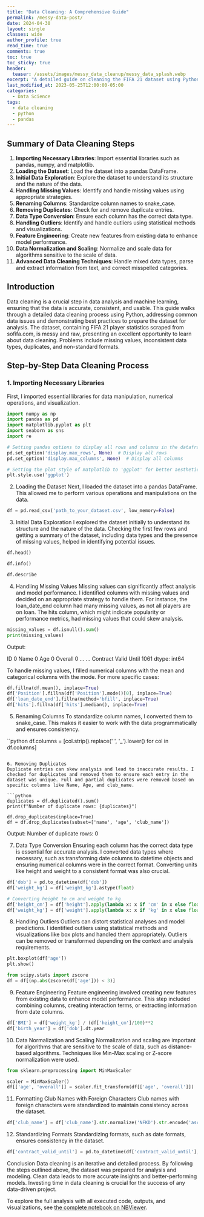 ```yaml
---
title: "Data Cleaning: A Comprehensive Guide"
permalink: /messy-data-post/
date: 2024-04-30
layout: single
classes: wide
author_profile: true
read_time: true
comments: true
toc: true
toc_sticky: true
header:
  teaser: /assets/images/messy_data_cleanup/messy_data_splash.webp
excerpt: "A detailed guide on cleaning the FIFA 21 dataset using Python."
last_modified_at: 2023-05-25T12:00:00-05:00
categories:
  - Data Science
tags:
  - data cleaning
  - python
  - pandas
---
```


## Summary of Data Cleaning Steps

1. **Importing Necessary Libraries**: Import essential libraries such as pandas, numpy, and matplotlib.
2. **Loading the Dataset**: Load the dataset into a pandas DataFrame.
3. **Initial Data Exploration**: Explore the dataset to understand its structure and the nature of the data.
4. **Handling Missing Values**: Identify and handle missing values using appropriate strategies.
5. **Renaming Columns**: Standardize column names to snake_case.
6. **Removing Duplicates**: Check for and remove duplicate entries.
7. **Data Type Conversion**: Ensure each column has the correct data type.
8. **Handling Outliers**: Identify and handle outliers using statistical methods and visualizations.
9. **Feature Engineering**: Create new features from existing data to enhance model performance.
10. **Data Normalization and Scaling**: Normalize and scale data for algorithms sensitive to the scale of data.
11. **Advanced Data Cleaning Techniques**: Handle mixed data types, parse and extract information from text, and correct misspelled categories.

## Introduction

Data cleaning is a crucial step in data analysis and machine learning, ensuring that the data is accurate, consistent, and usable. This guide walks through a detailed data cleaning process using Python, addressing common data issues and demonstrating best practices to prepare the dataset for analysis. The dataset, containing FIFA 21 player statistics scraped from sofifa.com, is messy and raw, presenting an excellent opportunity to learn about data cleaning. Problems include missing values, inconsistent data types, duplicates, and non-standard formats.

## Step-by-Step Data Cleaning Process

### 1. Importing Necessary Libraries

First, I imported essential libraries for data manipulation, numerical operations, and visualization.

```python
import numpy as np
import pandas as pd
import matplotlib.pyplot as plt
import seaborn as sns
import re

# Setting pandas options to display all rows and columns in the dataframe
pd.set_option('display.max_rows', None)  # Display all rows
pd.set_option('display.max_columns', None)  # Display all columns

# Setting the plot style of matplotlib to 'ggplot' for better aesthetics
plt.style.use('ggplot')
```

2. Loading the Dataset
Next, I loaded the dataset into a pandas DataFrame. This allowed me to perform various operations and manipulations on the data.

```python
df = pd.read_csv('path_to_your_dataset.csv', low_memory=False)
```

3. Initial Data Exploration
I explored the dataset initially to understand its structure and the nature of the data. Checking the first few rows and getting a summary of the dataset, including data types and the presence of missing values, helped in identifying potential issues.

```python
df.head()

df.info()

df.describe
```

4. Handling Missing Values
Missing values can significantly affect analysis and model performance. I identified columns with missing values and decided on an appropriate strategy to handle them. For instance, the loan_date_end column had many missing values, as not all players are on loan. The hits column, which might indicate popularity or performance metrics, had missing values that could skew analysis.

```python
missing_values = df.isnull().sum()
print(missing_values)
```

Output:

ID                          0
Name                        0
Age                         0
Overall                     0
...                         ...
Contract Valid Until     1061
dtype: int64

To handle missing values, I filled numerical columns with the mean and categorical columns with the mode. For more specific cases:

```python
df.fillna(df.mean(), inplace=True)
df['Position'].fillna(df['Position'].mode()[0], inplace=True)
df['loan_date_end'].fillna(method='bfill', inplace=True)
df['hits'].fillna(df['hits'].median(), inplace=True)
```

5. Renaming Columns
To standardize column names, I converted them to snake_case. This makes it easier to work with the data programmatically and ensures consistency.

``python
df.columns = [col.strip().replace(' ', '_').lower() for col in df.columns]
```

6. Removing Duplicates
Duplicate entries can skew analysis and lead to inaccurate results. I checked for duplicates and removed them to ensure each entry in the dataset was unique. Full and partial duplicates were removed based on specific columns like Name, Age, and club_name.

```python
duplicates = df.duplicated().sum()
print(f"Number of duplicate rows: {duplicates}")

df.drop_duplicates(inplace=True)
df = df.drop_duplicates(subset=['name', 'age', 'club_name'])
```
Output:
Number of duplicate rows: 0

7. Data Type Conversion
Ensuring each column has the correct data type is essential for accurate analysis. I converted data types where necessary, such as transforming date columns to datetime objects and ensuring numerical columns were in the correct format. Converting units like height and weight to a consistent format was also crucial.

```python
df['dob'] = pd.to_datetime(df['dob'])
df['weight_kg'] = df['weight_kg'].astype(float)

# Converting height to cm and weight to kg
df['height_cm'] = df['height'].apply(lambda x: x if 'cm' in x else float(x) * 2.54)
df['weight_kg'] = df['weight'].apply(lambda x: x if 'kg' in x else float(x) * 0.453592)
```

8. Handling Outliers
Outliers can distort statistical analyses and model predictions. I identified outliers using statistical methods and visualizations like box plots and handled them appropriately. Outliers can be removed or transformed depending on the context and analysis requirements.

```python
plt.boxplot(df['age'])
plt.show()

from scipy.stats import zscore
df = df[(np.abs(zscore(df['age'])) < 3)]
```

9. Feature Engineering
Feature engineering involved creating new features from existing data to enhance model performance. This step included combining columns, creating interaction terms, or extracting information from date columns.

```python
df['BMI'] = df['weight_kg'] / (df['height_cm']/100)**2
df['birth_year'] = df['dob'].dt.year
```

10. Data Normalization and Scaling
Normalization and scaling are important for algorithms that are sensitive to the scale of data, such as distance-based algorithms. Techniques like Min-Max scaling or Z-score normalization were used.

```python
from sklearn.preprocessing import MinMaxScaler

scaler = MinMaxScaler()
df[['age', 'overall']] = scaler.fit_transform(df[['age', 'overall']])
```

11. Formatting Club Names with Foreign Characters
Club names with foreign characters were standardized to maintain consistency across the dataset.

```python
df['club_name'] = df['club_name'].str.normalize('NFKD').str.encode('ascii', errors='ignore').str.decode('utf-8')
```

12. Standardizing Formats
Standardizing formats, such as date formats, ensures consistency in the dataset.

```python
df['contract_valid_until'] = pd.to_datetime(df['contract_valid_until'], format='%Y')
```

Conclusion
Data cleaning is an iterative and detailed process. By following the steps outlined above, the dataset was prepared for analysis and modeling. Clean data leads to more accurate insights and better-performing models. Investing time in data cleaning is crucial for the success of any data-driven project.

To explore the full analysis with all executed code, outputs, and visualizations, see [the complete notebook on NBViewer](https://nbviewer.org/github/timothyrobbinscpa/messy_data_cleaning/blob/master/src/data_cleaning_FINAL_FINAL.ipynb?flush_cache=true).